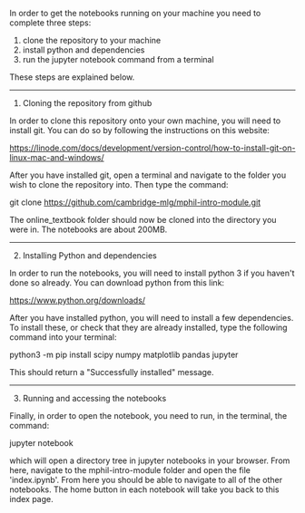 In order to get the notebooks running on your machine you need to complete three steps:

1. clone the repository to your machine 
2. install python and dependencies
3. run the jupyter notebook command from a terminal

These steps are explained below.

-----

1. Cloning the repository from github

In order to clone this repository onto your own machine, you will need to install git. You can do so by following the instructions on this website:

https://linode.com/docs/development/version-control/how-to-install-git-on-linux-mac-and-windows/

After you have installed git, open a terminal and navigate to the folder you wish to clone the repository into. Then type the command:

git clone https://github.com/cambridge-mlg/mphil-intro-module.git

The online_textbook folder should now be cloned into the directory you were in. The notebooks are about 200MB.

-----

2. Installing Python and dependencies

In order to run the notebooks, you will need to install python 3 if you haven't done so already. You can download python from this link:

https://www.python.org/downloads/

After you have installed python, you will need to install a few dependencies. To install these, or check that they are already installed, type the following command into your terminal:

python3 -m pip install scipy numpy matplotlib pandas jupyter

This should return a "Successfully installed" message. 

-----

3. Running and accessing the notebooks

Finally, in order to open the notebook, you need to run, in the terminal, the command:

jupyter notebook

which will open a directory tree in jupyter notebooks in your browser. From here, navigate to the mphil-intro-module folder and open the file 'index.ipynb'. From here you should be able to navigate to all of the other notebooks. The home button in each notebook will take you back to this index page.


